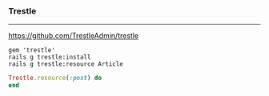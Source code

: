 ### Trestle
---
https://github.com/TrestleAdmin/trestle

```
gem 'trestle'
rails g trestle:install
rails g trestle:resource Article

```

```ruby
Trestle.resource(:post) do
end


```


```
```


